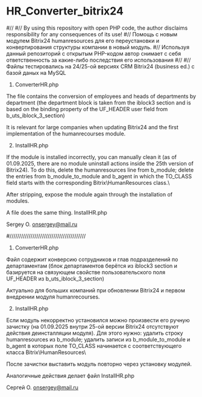 # HR_Converter_bitrix24
#// 
#// By using this repository with open PHP code, the author disclaims responsibility for any consequences of its use!
#// Помощь с новым модулем Bitrix24 humanresources для его переустановки и конвертирования структуры компании в новый модуль.
#// Используя данный репозиторий с открытым PHP-кодом автор снимает с себя ответственность за какие-либо последствия его использования
#//
#// Файлы тестировались на 24/25-ой версиях CRM Bitrix24 (business ed.) с базой даных на MySQL

1.	ConverterHR.php 

The file contains the conversion of employees and heads of departments by department (the department block is taken from the iblock3 section and is based on the binding property of the UF_HEADER user field from b_uts_iblock_3_section)

It is relevant for large companies when updating Bitrix24 and the first implementation of the humanrecourses module.

2.	InstallHR.php 

If the module is installed incorrectly, you can manually clean it (as of 01.09.2025, there are no module uninstall actions inside the 25th version of Bitrix24). To do this, delete the humanresources line from b_module; delete the entries from b_module_to_module and b_agent in which the TO_CLASS field starts with the corresponding Bitrix\HumanResources class.\ 

After stripping, expose the module again through the installation of modules. 

A file does the same thing. InstallHR.php

Sergey O.
onsergey@mail.ru

#////////////////////////////////////////

1.	ConverterHR.php 

Файл содержит конверсию сотрудников и глав подразделений по департаментам (блок департаментов берётся из iblock3 section и базируется на связующем свойстве пользовательского поля UF_HEADER из b_uts_iblock_3_section)

Актуально для больших компаний при обновлении Bitrix24 и первом внедрении модуля humanrecourses.

2.	InstallHR.php 

Если модуль некорректно установился можно произвести его ручную зачистку (на 01.09.2025 внутри 25-ой версии Bitrix24 отсутствуют действия деинсталляции модуля). Для этого нужно: удалить строку humanresources из b_module; удалить записи из b_module_to_module  и b_agent в которых поле TO_CLASS начинается с соответствующего класса Bitrix\HumanResources\ 

После зачистки выставить модуль повторно через установку модулей. 

Аналогичные действия делает файл InstallHR.php

Сергей О.
onsergey@mail.ru

